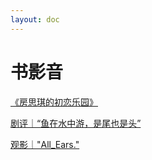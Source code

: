 ```yaml
---
layout: doc
---
```


# 书影音

[《房思琪的初恋乐园》](/docs/《房思琪的初恋乐园》)

[剧评｜“鱼在水中游，是尾也是头”](/docs/剧评｜“鱼在水中游，是尾也是头”)

[观影｜"All_Ears."](/docs/观影｜"AllEars.")
